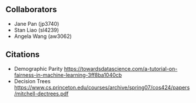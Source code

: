 ## Collaborators

* Jane Pan (jp3740)
* Stan Liao (sl4239)
* Angela Wang (aw3062)

## Citations
* Demographic Parity https://towardsdatascience.com/a-tutorial-on-fairness-in-machine-learning-3ff8ba1040cb
* Decision Trees https://www.cs.princeton.edu/courses/archive/spring07/cos424/papers/mitchell-dectrees.pdf

